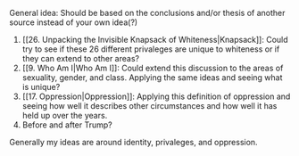 General idea: Should be based on the conclusions and/or thesis of another source instead of your own idea(?)

1. [[26. Unpacking the Invisible Knapsack of Whiteness|Knapsack]]: Could try to see if these 26 different privaleges are unique to whiteness or if they can extend to other areas?
2. [[9. Who Am I|Who Am I]]: Could extend this discussion to the areas of sexuality, gender, and class. Applying the same ideas and seeing what is unique?
3. [[17. Oppression|Oppression]]: Applying this definition of oppression and seeing how well it describes other circumstances and how well it has held up over the years.
4. Before and after Trump?

Generally my ideas are around identity, privaleges, and oppression. 

